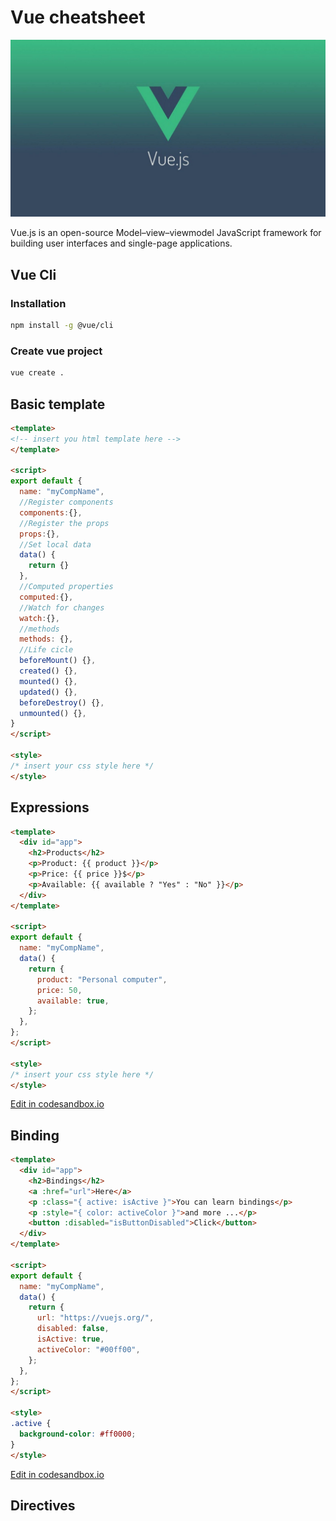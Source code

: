 # Vue cheatsheet

![vue](./images/vue.jpg)

Vue.js is an open-source Model–view–viewmodel JavaScript framework for building user interfaces and single-page applications.

## Vue Cli

### Installation
```sh
npm install -g @vue/cli
```

### Create vue project
```sh
vue create .
```


## Basic template

```html
<template>
<!-- insert you html template here -->
</template>

<script>
export default {
  name: "myCompName",
  //Register components
  components:{},
  //Register the props
  props:{},
  //Set local data
  data() {
    return {}
  },
  //Computed properties
  computed:{},
  //Watch for changes
  watch:{},
  //methods
  methods: {},
  //Life cicle
  beforeMount() {},
  created() {},
  mounted() {},
  updated() {},
  beforeDestroy() {},
  unmounted() {},
}
</script>

<style>
/* insert your css style here */
</style>
```

## Expressions

```html
<template>
  <div id="app">
    <h2>Products</h2>
    <p>Product: {{ product }}</p>
    <p>Price: {{ price }}$</p>
    <p>Available: {{ available ? "Yes" : "No" }}</p>
  </div>
</template>

<script>
export default {
  name: "myCompName",
  data() {
    return {
      product: "Personal computer",
      price: 50,
      available: true,
    };
  },
};
</script>

<style>
/* insert your css style here */
</style>
```

[Edit in codesandbox.io](https://codesandbox.io/s/vue-expressions-j9et9d?file=/src/App.vue)

## Binding

```html
<template>
  <div id="app">
    <h2>Bindings</h2>
    <a :href="url">Here</a>
    <p :class="{ active: isActive }">You can learn bindings</p>
    <p :style="{ color: activeColor }">and more ...</p>
    <button :disabled="isButtonDisabled">Click</button>
  </div>
</template>

<script>
export default {
  name: "myCompName",
  data() {
    return {
      url: "https://vuejs.org/",
      disabled: false,
      isActive: true,
      activeColor: "#00ff00",
    };
  },
};
</script>

<style>
.active {
  background-color: #ff0000;
}
</style>
```

[Edit in codesandbox.io](https://codesandbox.io/s/vue-binding-1uusix?file=/src/App.vue:0-539)

## Directives

```html

```